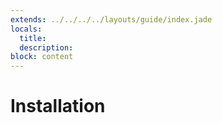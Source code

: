 ```yaml
---
extends: ../../../../layouts/guide/index.jade
locals:
  title:
  description:
block: content
---
```


# Installation
